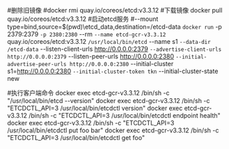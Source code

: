 #删除旧镜像
#docker rmi quay.io/coreos/etcd:v3.3.12
#下载镜像
docker pull quay.io/coreos/etcd:v3.3.12
#启动etcd服务
#--mount type=bind,source=$(pwd)\etcd_data\,destination=/etcd-data `
  docker run `
  -p 2379:2379 `
  -p 2380:2380 `
  --rm `
  --name etcd-gcr-v3.3.12 `
  quay.io/coreos/etcd:v3.3.12 `
  /usr/local/bin/etcd `
      --name s1 `
      --data-dir /etcd-data `
      --listen-client-urls http://0.0.0.0:2379 `
      --advertise-client-urls http://0.0.0.0:2379 `
      --listen-peer-urls http://0.0.0.0:2380 `
      --initial-advertise-peer-urls http://0.0.0.0:2380 `
      --initial-cluster s1=http://0.0.0.0:2380 `
      --initial-cluster-token tkn `
      --initial-cluster-state new



#执行客户端命令
docker exec etcd-gcr-v3.3.12 /bin/sh -c "/usr/local/bin/etcd --version"
docker exec etcd-gcr-v3.3.12 /bin/sh -c "ETCDCTL_API=3 /usr/local/bin/etcdctl version"
docker exec etcd-gcr-v3.3.12 /bin/sh -c "ETCDCTL_API=3 /usr/local/bin/etcdctl endpoint health"
docker exec etcd-gcr-v3.3.12 /bin/sh -c "ETCDCTL_API=3 /usr/local/bin/etcdctl put foo bar"
docker exec etcd-gcr-v3.3.12 /bin/sh -c "ETCDCTL_API=3 /usr/local/bin/etcdctl get foo"